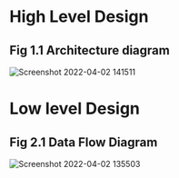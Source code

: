 # High Level Design
## Fig 1.1 Architecture diagram
![Screenshot 2022-04-02 141511](https://user-images.githubusercontent.com/101317269/161375178-48cb1e5e-31d3-4f7f-8b3a-193bed2dc404.png)

# Low level Design
## Fig 2.1 Data Flow Diagram 
![Screenshot 2022-04-02 135503](https://user-images.githubusercontent.com/101317269/161374405-97689381-56cf-47a7-bb6c-305de039ca55.png)

